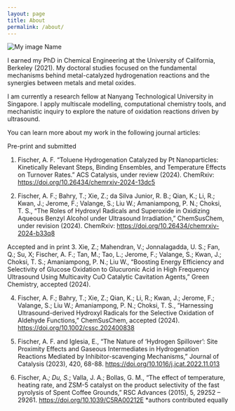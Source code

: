 ```yaml
---
layout: page
title: About
permalink: /about/
---
```


![My image Name]({{site.baseurl}}/assets/images/profile_photo.jpg)

I earned my PhD in Chemical Engineering at the University of California, Berkeley (2021). My doctoral studies focused on the fundamental mechanisms behind metal-catalyzed hydrogenation reactions and the synergies between metals and metal oxides. 

I am currently a research fellow at Nanyang Technological University in Singapore. I apply multiscale modelling, computational chemistry tools, and mechanistic inquiry to explore the nature of oxidation reactions driven by ultrasound. 

You can learn more about my work in the following journal articles:

Pre-print and submitted
1.	Fischer, A. F. “Toluene Hydrogenation Catalyzed by Pt Nanoparticles: Kinetically Relevant Steps, Binding Ensembles, and Temperature Effects on Turnover Rates.” ACS Catalysis, under review (2024). ChemRxiv: https://doi.org/10.26434/chemrxiv-2024-13dc5 


2.	Fischer, A. F.; Bahry, T.; Xie, Z.; da Silva Junior, R. B.; Qian, K.; Li, R.; Kwan, J.; Jerome, F.; Valange, S.; Liu W.; Amaniampong, P. N.; Choksi, T. S., “The Roles of Hydroxyl Radicals and Superoxide in Oxidizing Aqueous Benzyl Alcohol under Ultrasound Irradiation,” ChemSusChem, under revision (2024). ChemRxiv: https://doi.org/10.26434/chemrxiv-2024-b33q8 



Accepted and in print
3.	Xie, Z.; Mahendran, V.; Jonnalagadda, U. S.; Fan, Q.; Su, X; Fischer, A. F.; Tan, M.; Tao, L.; Jerome, F.; Valange, S.; Kwan, J.; Choksi, T. S.; Amaniampong, P. N.;  Liu W., “Boosting Energy Efficiency and Selectivity of Glucose Oxidation to Glucuronic Acid in High Frequency Ultrasound Using Multicavity CuO Catalytic Cavitation Agents,” Green Chemistry, accepted (2024). 


4.	Fischer, A. F.; Bahry, T.; Xie, Z.; Qian, K.; Li, R.; Kwan, J.; Jerome, F.; Valange, S.; Liu W.; Amaniampong, P. N.; Choksi, T. S., “Harnessing Ultrasound-derived Hydroxyl Radicals for the Selective Oxidation of Aldehyde Functions,” ChemSusChem, accepted (2024). https://doi.org/10.1002/cssc.202400838


5.	Fischer, A. F. and Iglesia, E., “The Nature of ‘Hydrogen Spillover’: Site Proximity Effects and Gaseous Intermediates in Hydrogenation Reactions Mediated by Inhibitor-scavenging Mechanisms,” Journal of Catalysis (2023), 420, 68-88. https://doi.org/10.1016/j.jcat.2022.11.013


6.	Fischer, A.*; Du, S.*; Valla, J. A.; Bollas, G. M., “The effect of temperature, heating rate, and ZSM-5 catalyst on the product selectivity of the fast pyrolysis of Spent Coffee Grounds,” RSC Advances (2015), 5, 29252 – 29261. https://doi.org/10.1039/C5RA00212E
*authors contributed equally
